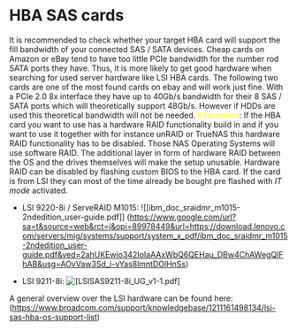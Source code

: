 # HBA SAS cards
It is recommended to check whether your target HBA card will support the fill bandwidth of your connected SAS / SATA devices. Cheap cards on Amazon or eBay tend to have too little PCIe bandwidth for the number rod SATA ports they have. 
Thus, it is more likely to get good hardware when searching for used server hardware like LSI HBA cards.
The following two cards are one of the most found cards on ebay and will work just fine. With a PCIe 2.0 8x interface they have up to 40Gb/s bandwidth for their 8 SAS / SATA ports which will theoretically support 48Gb/s. However if HDDs are used this theoretical bandwidth will not be needed. 
<font color="#ffff00">Information</font>: If the HBA card you want to use has a hardware RAID functionality build in and if you want to use it together with for instance unRAID or TrueNAS this hardware RAID functionality has to be disabled. Those NAS Operating Systems will use software RAID. The additional layer in form of hardware RAID between the OS and the drives themselves will make the setup unusable. Hardware RAID can be disabled by flashing custom BIOS to the HBA card. If the card is from LSI they can most of the time already be bought pre flashed with *IT mode* activated.

- LSI 9220-8i / ServeRAID M1015: ![[ibm_doc_sraidmr_m1015-2ndedition_user-guide.pdf]] (https://www.google.com/url?sa=t&source=web&rct=j&opi=89978449&url=https://download.lenovo.com/servers/mig/systems/support/system_x_pdf/ibm_doc_sraidmr_m1015-2ndedition_user-guide.pdf&ved=2ahUKEwio342IoIaAAxWbQ6QEHau_DBw4ChAWegQIFhAB&usg=AOvVaw3Sd_i-vYas8lmntDOlHnSs)
 
 - LSI 9211-8i: ![[LSISAS9211-8i_UG_v1-1.pdf]](https://www.broadcom.com/support/knowledgebase/1211161498134/lsi-sas-hba-os-support-list)
 
A general overview over the LSI hardware can be found here: (https://www.broadcom.com/support/knowledgebase/1211161498134/lsi-sas-hba-os-support-list)

